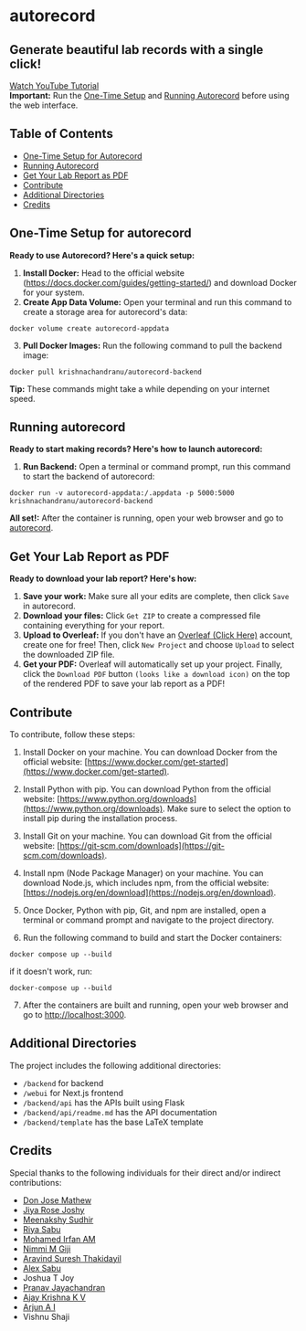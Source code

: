 # autorecord
## Generate beautiful lab records with a single click!

[Watch YouTube Tutorial](https://www.youtube.com/watch?v=wnqXSQqt4SI)  
**Important:** Run the [One-Time Setup](#one-time-setup-for-autorecord) and [Running Autorecord](#running-autorecord) before using the web interface.

## Table of Contents
  - [One-Time Setup for Autorecord](#one-time-setup-for-autorecord)
  - [Running Autorecord](#running-autorecord)
  - [Get Your Lab Report as PDF](#get-your-lab-report-as-pdf)
  - [Contribute](#contribute)
  - [Additional Directories](#additional-directories)
  - [Credits](#credits)

## One-Time Setup for autorecord

**Ready to use Autorecord? Here's a quick setup:**

1. **Install Docker:** Head to the official website (https://docs.docker.com/guides/getting-started/) and download Docker for your system.
2. **Create App Data Volume:** Open your terminal and run this command to create a storage area for autorecord's data:
```
docker volume create autorecord-appdata
```
3. **Pull Docker Images:** Run the following command to pull the backend image:
```
docker pull krishnachandranu/autorecord-backend
```
**Tip:** These commands might take a while depending on your internet speed.

## Running autorecord

**Ready to start making records? Here's how to launch autorecord:**

1. **Run Backend:** Open a terminal or command prompt, run this command to start the backend of autorecord:
```
docker run -v autorecord-appdata:/.appdata -p 5000:5000 krishnachandranu/autorecord-backend
```
**All set!:** After the container is running, open your web browser and go to [autorecord](https://autorecord.vercel.app/).

## Get Your Lab Report as PDF

**Ready to download your lab report? Here's how:**

1. **Save your work:** Make sure all your edits are complete, then click `Save` in autorecord.
2. **Download your files:** Click `Get ZIP` to create a compressed file containing everything for your report. 
3. **Upload to Overleaf:**  If you don't have an [Overleaf (Click Here)](https://www.overleaf.com/) account, create one for free! Then, click `New Project` and choose `Upload` to select the downloaded ZIP file.
4. **Get your PDF:** Overleaf will automatically set up your project. Finally, click the `Download PDF` button `(looks like a download icon)` on the top of the rendered PDF to save your lab report as a PDF!

## Contribute
To contribute, follow these steps:

1. Install Docker on your machine. You can download Docker from the official website: [https://www.docker.com/get-started](https://www.docker.com/get-started).

2. Install Python with pip. You can download Python from the official website: [https://www.python.org/downloads](https://www.python.org/downloads). Make sure to select the option to install pip during the installation process.

3. Install Git on your machine. You can download Git from the official website: [https://git-scm.com/downloads](https://git-scm.com/downloads).

4. Install npm (Node Package Manager) on your machine. You can download Node.js, which includes npm, from the official website: [https://nodejs.org/en/download](https://nodejs.org/en/download).

5. Once Docker, Python with pip, Git, and npm are installed, open a terminal or command prompt and navigate to the project directory.

6. Run the following command to build and start the Docker containers:
```
docker compose up --build
```
if it doesn't work, run:
```
docker-compose up --build
```

7. After the containers are built and running, open your web browser and go to [http://localhost:3000](http://localhost:3000).

## Additional Directories

The project includes the following additional directories:

- `/backend` for backend
- `/webui` for Next.js frontend
- `/backend/api` has the APIs built using Flask  
- `/backend/api/readme.md` has the API documentation
- `/backend/template` has the base LaTeX template  

## Credits

Special thanks to the following individuals for their direct and/or indirect contributions:

- [Don Jose Mathew](https://github.com/donjosemathew)
- [Jiya Rose Joshy](https://github.com/jiyarosejoshy)
- [Meenakshy Sudhir](https://github.com/meenakshysudhir)
- [Riya Sabu](https://github.com/riya461)
- [Mohamed Irfan AM](https://github.com/MohamedIrfanAM)
- [Nimmi M Giji](https://github.com/Nimmi-Giji)
- [Aravind Suresh Thakidayil](https://github.com/AravindSureshThakidayil)
- [Alex Sabu](https://github.com/AlexSabu)
- Joshua T Joy
- [Pranav Jayachandran](https://github.com/PranavJayachandran)
- [Ajay Krishna K V](https://github.com/AJAYK-01)
- [Arjun A I](https://github.com/Arjun-A-I)
- Vishnu Shaji
